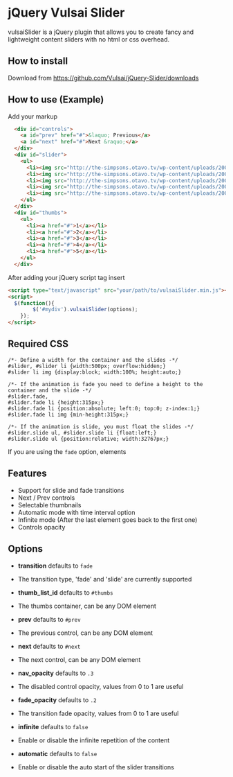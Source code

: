# jQuery Vulsai Slider

vulsaiSlider is a jQuery plugin that allows you to create fancy and lightweight content sliders with no html or css overhead.

## How to install

Download from <https://github.com/Vulsai/jQuery-Slider/downloads>

## How to use (Example)

Add your markup

```html
  <div id="controls">
    <a id="prev" href="#">&laquo; Previous</a>
    <a id="next" href="#">Next &raquo;</a>
  </div>
  <div id="slider">
    <ul>
      <li><img src="http://the-simpsons.otavo.tv/wp-content/uploads/2008/07/thesimpsonswallpaper640.jpg" alt="" /></li>
      <li><img src="http://the-simpsons.otavo.tv/wp-content/uploads/2008/07/thesimpsonswallpaper640.jpg" alt="" /></li>
      <li><img src="http://the-simpsons.otavo.tv/wp-content/uploads/2008/07/thesimpsonswallpaper640.jpg" alt="" /></li>
      <li><img src="http://the-simpsons.otavo.tv/wp-content/uploads/2008/07/thesimpsonswallpaper640.jpg" alt="" /></li>
      <li><img src="http://the-simpsons.otavo.tv/wp-content/uploads/2008/07/thesimpsonswallpaper640.jpg" alt="" /></li>
    </ul>
  </div>
  <div id="thumbs">
    <ul>
      <li><a href="#">1</a></li>
      <li><a href="#">2</a></li>
      <li><a href="#">3</a></li>
      <li><a href="#">4</a></li>
      <li><a href="#">5</a></li>
    </ul>
  </div>
```
After adding your jQuery script tag insert

```html
<script type="text/javascript" src="your/path/to/vulsaiSlider.min.js"></script>
<script>
  $(function(){
		$('#mydiv').vulsaiSlider(options);
	});
</script>
```

## Required CSS

```
/*- Define a width for the container and the slides -*/
#slider, #slider li {width:500px; overflow:hidden;}
#slider li img {display:block; width:100%; height:auto;}

/*- If the animation is fade you need to define a height to the container and the slide -*/
#slider.fade,
#slider.fade li {height:315px;}
#slider.fade li {position:absolute; left:0; top:0; z-index:1;}
#slider.fade li img {min-height:315px;}

/*- If the animation is slide, you must float the slides -*/
#slider.slide ul, #slider.slide li {float:left;}
#slider.slide ul {position:relative; width:32767px;}
```

If you are using the `fade` option, elements

## Features

* Support for slide and fade transitions
* Next / Prev controls
* Selectable thumbnails
* Automatic mode with time interval option
* Infinite mode (After the last element goes back to the first one)
* Controls opacity

## Options

* **transition** defaults to `fade`
 * The transition type, 'fade' and 'slide' are currently supported

* **thumb_list_id** defaults to `#thumbs`
 * The thumbs container, can be any DOM element

* **prev** defaults to `#prev`
 * The previous control, can be any DOM element

* **next** defaults to `#next`
 * The next control, can be any DOM element

* **nav_opacity** defaults to `.3`
 * The disabled control opacity, values from 0 to 1 are useful
 
* **fade_opacity** defaults to `.2`
 * The transition fade opacity, values from 0 to 1 are useful

* **infinite** defaults to `false`
 * Enable or disable the infinite repetition of the content

* **automatic** defaults to `false`
 * Enable or disable the auto start of the slider transitions
